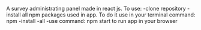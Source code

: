 A survey administrating panel made in react js.
To use: 
-clone repository
-install all npm packages used in app. To do it use in your terminal command: npm -install -all
-use command: npm start to run app in your browser
